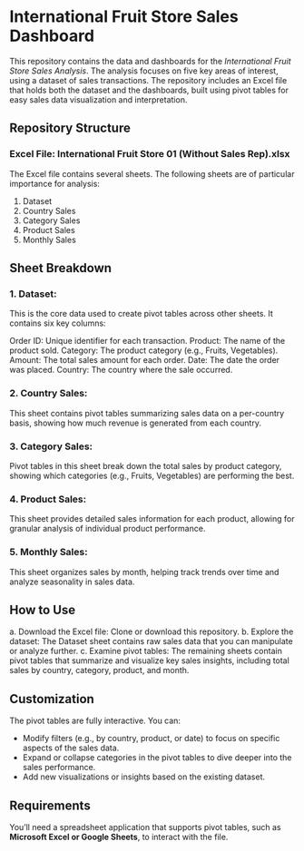 # International Fruit Store Sales Dashboard
This repository contains the data and dashboards for the *International Fruit Store Sales Analysis*. The analysis focuses on five key areas of interest, using a dataset of sales transactions. The repository includes an Excel file that holds both the dataset and the dashboards, built using pivot tables for easy sales data visualization and interpretation. 

## Repository Structure
### Excel File: International Fruit Store 01 (Without Sales Rep).xlsx
The Excel file contains several sheets. The following sheets are of particular importance for analysis:

1. Dataset
2. Country Sales
3. Category Sales
4. Product Sales
5. Monthly Sales

## Sheet Breakdown
### 1. Dataset:
This is the core data used to create pivot tables across other sheets. It contains six key columns:

Order ID: Unique identifier for each transaction.
Product: The name of the product sold.
Category: The product category (e.g., Fruits, Vegetables).
Amount: The total sales amount for each order.
Date: The date the order was placed.
Country: The country where the sale occurred.

### 2. Country Sales:
This sheet contains pivot tables summarizing sales data on a per-country basis, showing how much revenue is generated from each country.

### 3. Category Sales:
Pivot tables in this sheet break down the total sales by product category, showing which categories (e.g., Fruits, Vegetables) are performing the best.

### 4. Product Sales:
This sheet provides detailed sales information for each product, allowing for granular analysis of individual product performance.

### 5. Monthly Sales:
This sheet organizes sales by month, helping track trends over time and analyze seasonality in sales data.

## How to Use
a. Download the Excel file: Clone or download this repository.
b. Explore the dataset: The Dataset sheet contains raw sales data that you can manipulate or analyze further.
c. Examine pivot tables: The remaining sheets contain pivot tables that summarize and visualize key sales insights, including total sales by country, category, product, and month.

## Customization
The pivot tables are fully interactive. You can:

- Modify filters (e.g., by country, product, or date) to focus on specific aspects of the sales data.
- Expand or collapse categories in the pivot tables to dive deeper into the sales performance.
- Add new visualizations or insights based on the existing dataset.

## Requirements
You’ll need a spreadsheet application that supports pivot tables, such as **Microsoft Excel or Google Sheets**, to interact with the file.


